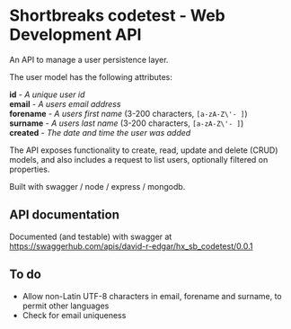 # Shortbreaks codetest - Web Development API

An API to manage a user persistence layer.

The user model has the following attributes:

**id** - *A unique user id*  
**email** - *A users email address*  
**forename** - *A users first name* (3-200 characters, `[a-zA-Z\'- ]`)  
**surname** - *A users last name* (3-200 characters, `[a-zA-Z\'- ]`)  
**created** - *The date and time the user was added*  

The API exposes functionality to create, read, update and delete (CRUD) models, and also includes a request to list users, optionally filtered on properties.

Built with swagger / node / express / mongodb.

## API documentation
Documented (and testable) with swagger at https://swaggerhub.com/apis/david-r-edgar/hx_sb_codetest/0.0.1


## To do

- Allow non-Latin UTF-8 characters in email, forename and surname, to permit other languages
- Check for email uniqueness
